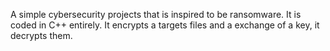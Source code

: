 A simple cybersecurity projects that is inspired to be ransomware. It is coded in C++ entirely. It encrypts a targets files and a exchange of a key, it decrypts them.
